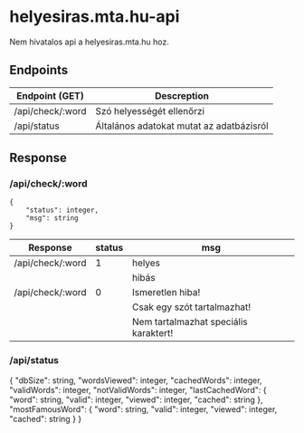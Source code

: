 # helyesiras.mta.hu-api
Nem hivatalos api a helyesiras.mta.hu hoz.

## Endpoints

| Endpoint (GET) | Descreption |
| --- | --- |
| /api/check/:word | Szó helyességét ellenőrzi |
| /api/status | Általános adatokat mutat az adatbázisról |

## Response

### /api/check/:word

```
{
    "status": integer,
    "msg": string
}

```

| Response | status | msg |
| --- | --- | --- |
| /api/check/:word | 1 | helyes |
|  |  | hibás |
| /api/check/:word | 0 | Ismeretlen hiba! |
|  |  | Csak egy szót tartalmazhat! |
|  |  | Nem tartalmazhat speciális karaktert! |

### /api/status

{
    "dbSize": string,
    "wordsViewed": integer,
    "cachedWords": integer,
    "validWords": integer,
    "notValidWords": integer,
    "lastCachedWord": {
        "word": string,
        "valid": integer,
        "viewed": integer,
        "cached": string
    },
    "mostFamousWord": {
        "word": string,
        "valid": integer,
        "viewed": integer,
        "cached": string
    }
}